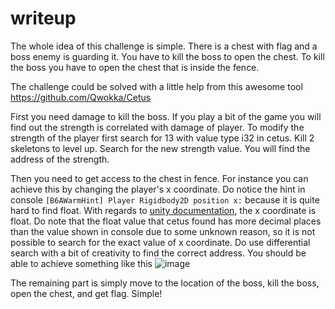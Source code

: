 # writeup
The whole idea of this challenge is simple. There is a chest with flag and a boss enemy is guarding it. You have to kill the boss to open the chest. To kill the boss you have to open the chest that is inside the fence.

The challenge could be solved with a little help from this awesome tool https://github.com/Qwokka/Cetus

First you need damage to kill the boss. If you play a bit of the game you will find out the strength is correlated with damage of player. To modify the strength of the player first search for 13 with value type i32 in cetus. Kill 2 skeletons to level up. Search for the new strength value. You will find the address of the strength.

Then you need to get access to the chest in fence. For instance you can achieve this by changing the player's x coordinate. Do notice the hint in console `[B6AWarmHint] Player Rigidbody2D position x:` because it is quite hard to find float. With regards to [unity documentation]([https://www.google.com](https://docs.unity3d.com/ScriptReference/Vector2-x.html)), the x coordinate is float. Do note that the float value that cetus found has more decimal places than the value shown in console due to some unknown reason, so it is not possible to search for the exact value of x coordinate. Do use differential search with a bit of creativity to find the correct address.
You should be able to achieve something like this
![image](https://github.com/blackb6a/blackb6a-ctf-2023-challenges/assets/33385719/729af854-c5cc-49e1-a587-a3907679aa7a)

The remaining part is simply move to the location of the boss, kill the boss, open the chest, and get flag. Simple!
